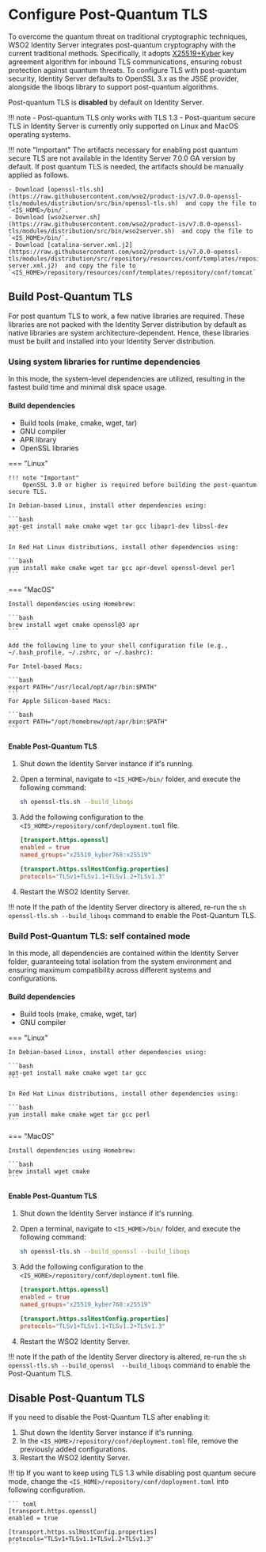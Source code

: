 # Configure Post-Quantum TLS

To overcome the quantum threat on traditional cryptographic techniques, WSO2 Identity Server integrates  post-quantum cryptography with the current traditional methods. Specifically, it adopts [X25519+Kyber](https://datatracker.ietf.org/doc/draft-tls-westerbaan-xyber768d00/) key agreement algorithm for inbound TLS communications, ensuring robust protection against quantum threats. To configure TLS with post-quantum security, Identity Server defaults to OpenSSL 3.x as the JSSE provider, alongside the liboqs library to support post-quantum algorithms.

Post-quantum TLS is **disabled** by default on Identity Server.

!!! note
    - Post-quantum TLS only works with TLS 1.3
    - Post-quantum secure TLS in Identity Server is currently only supported on Linux and MacOS operating systems.

!!! note "Important"
    The artifacts necessary for enabling post quantum secure TLS are not available in the Identity Server 7.0.0 GA version by default. If post quantum TLS is needed, the artifacts should be manually applied as follows.

    - Download [openssl-tls.sh](https://raw.githubusercontent.com/wso2/product-is/v7.0.0-openssl-tls/modules/distribution/src/bin/openssl-tls.sh)  and copy the file to `<IS_HOME>/bin/`.
    - Download [wso2server.sh](https://raw.githubusercontent.com/wso2/product-is/v7.0.0-openssl-tls/modules/distribution/src/bin/wso2server.sh)  and copy the file to `<IS_HOME>/bin/`.
    - Download [catalina-server.xml.j2](https://raw.githubusercontent.com/wso2/product-is/v7.0.0-openssl-tls/modules/distribution/src/repository/resources/conf/templates/repository/conf/tomcat/catalina-server.xml.j2)  and copy the file to `<IS_HOME>/repository/resources/conf/templates/repository/conf/tomcat`.

## Build Post-Quantum TLS

For post quantum TLS to work, a few native libraries are required. These libraries are not packed with the Identity Server distribution by default as native libraries are system architecture-dependent. Hence, these libraries must be built and installed into your Identity Server distribution.

### Using system libraries for runtime dependencies

In this mode, the system-level dependencies are utilized, resulting in the fastest build time and minimal disk space usage.

#### Build dependencies

- Build tools (make, cmake, wget, tar)
- GNU compiler
- APR library
- OpenSSL libraries

=== "Linux"

    !!! note "Important"
        OpenSSL 3.0 or higher is required before building the post-quantum secure TLS.  

    In Debian-based Linux, install other dependencies using:

    ```bash
    apt-get install make cmake wget tar gcc libapr1-dev libssl-dev
    ```

    In Red Hat Linux distributions, install other dependencies using:

    ```bash
    yum install make cmake wget tar gcc apr-devel openssl-devel perl
    ```

=== "MacOS"

    Install dependencies using Homebrew:

    ```bash
    brew install wget cmake openssl@3 apr
    ```

    Add the following line to your shell configuration file (e.g., ~/.bash_profile, ~/.zshrc, or ~/.bashrc):

    For Intel-based Macs:

    ```bash
    export PATH="/usr/local/opt/apr/bin:$PATH"
    ```
    For Apple Silicon-based Macs:

    ```bash
    export PATH="/opt/homebrew/opt/apr/bin:$PATH"
    ```

#### Enable Post-Quantum TLS

1. Shut down the Identity Server instance if it's running.
2. Open a terminal, navigate to `<IS_HOME>/bin/` folder, and execute the following command:
    ```bash
    sh openssl-tls.sh --build_liboqs
    ```
3. Add the following configuration to the `<IS_HOME>/repository/conf/deployment.toml` file.

    ``` toml
    [transport.https.openssl]
    enabled = true
    named_groups="x25519_kyber768:x25519"

    [transport.https.sslHostConfig.properties]
    protocols="TLSv1+TLSv1.1+TLSv1.2+TLSv1.3"
    ```
4. Restart the WSO2 Identity Server.

!!! note
    If the path of the Identity Server directory is altered, re-run the `sh openssl-tls.sh --build_liboqs` command to enable the Post-Quantum TLS.

### Build Post-Quantum TLS: self contained mode

In this mode, all dependencies are contained within the Identity Server folder, guaranteeing total isolation from the system environment and ensuring maximum compatibility across different systems and configurations.

#### Build dependencies

- Build tools (make, cmake, wget, tar)
- GNU compiler

=== "Linux"

    In Debian-based Linux, install other dependencies using:

    ```bash
    apt-get install make cmake wget tar gcc
    ```

    In Red Hat Linux distributions, install other dependencies using:

    ```bash
    yum install make cmake wget tar gcc perl
    ```

=== "MacOS"

    Install dependencies using Homebrew:

    ```bash
    brew install wget cmake
    ```

#### Enable Post-Quantum TLS

1. Shut down the Identity Server instance if it's running.
2. Open a terminal, navigate to `<IS_HOME>/bin/` folder, and execute the following command:

    ```bash
    sh openssl-tls.sh --build_openssl --build_liboqs
    ```
3. Add the following configuration to the `<IS_HOME>/repository/conf/deployment.toml` file.

    ``` toml
    [transport.https.openssl]
    enabled = true
    named_groups="x25519_kyber768:x25519"

    [transport.https.sslHostConfig.properties]
    protocols="TLSv1+TLSv1.1+TLSv1.2+TLSv1.3"
    ```
4. Restart the WSO2 Identity Server.


!!! note
    If the path of the Identity Server directory is altered, re-run the `sh openssl-tls.sh --build_openssl  --build_liboqs` command to enable the Post-Quantum TLS.

## Disable Post-Quantum TLS

If you need to disable the Post-Quantum TLS after enabling it:

1. Shut down the Identity Server instance if it's running.
2. In the `<IS_HOME>/repository/conf/deployment.toml` file, remove the previously added configurations.
3. Restart the WSO2 Identity Server.

!!! tip
    If you want to keep using TLS 1.3 while disabling post quantum secure mode, change the `<IS_HOME>/repository/conf/deployment.toml` into following configuration.
    
    ``` toml
    [transport.https.openssl]
    enabled = true

    [transport.https.sslHostConfig.properties]
    protocols="TLSv1+TLSv1.1+TLSv1.2+TLSv1.3"
    ```
